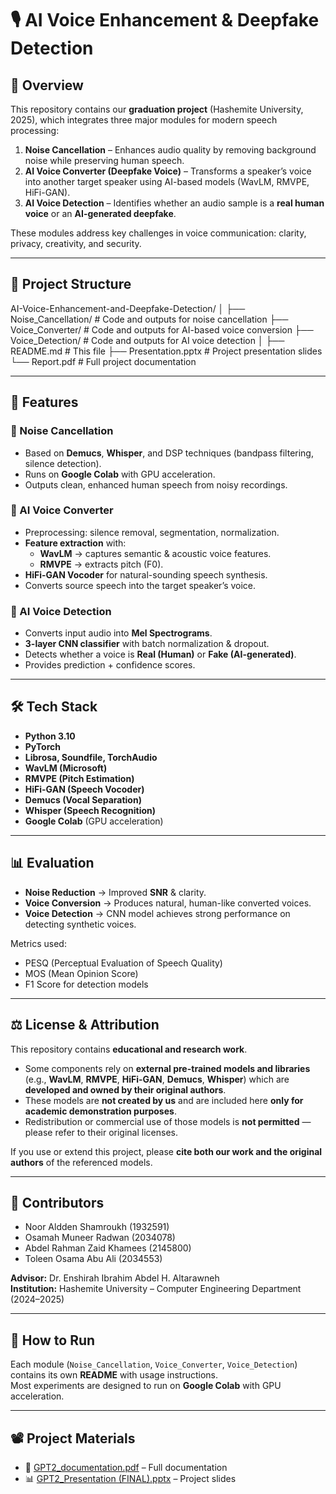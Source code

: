 # 🎙️ AI Voice Enhancement & Deepfake Detection

## 📌 Overview
This repository contains our **graduation project** (Hashemite University, 2025), which integrates three major modules for modern speech processing:

1. **Noise Cancellation** – Enhances audio quality by removing background noise while preserving human speech.
2. **AI Voice Converter (Deepfake Voice)** – Transforms a speaker’s voice into another target speaker using AI-based models (WavLM, RMVPE, HiFi-GAN).
3. **AI Voice Detection** – Identifies whether an audio sample is a **real human voice** or an **AI-generated deepfake**.

These modules address key challenges in voice communication: clarity, privacy, creativity, and security.

---

## 📂 Project Structure
AI-Voice-Enhancement-and-Deepfake-Detection/
│
├── Noise_Cancellation/ # Code and outputs for noise cancellation
├── Voice_Converter/ # Code and outputs for AI-based voice conversion
├── Voice_Detection/ # Code and outputs for AI voice detection
│
├── README.md # This file
├── Presentation.pptx # Project presentation slides
└── Report.pdf # Full project documentation

---

## 🚀 Features

### 🔹 Noise Cancellation
- Based on **Demucs**, **Whisper**, and DSP techniques (bandpass filtering, silence detection).
- Runs on **Google Colab** with GPU acceleration.
- Outputs clean, enhanced human speech from noisy recordings.

### 🔹 AI Voice Converter
- Preprocessing: silence removal, segmentation, normalization.
- **Feature extraction** with:
  - **WavLM** → captures semantic & acoustic voice features.
  - **RMVPE** → extracts pitch (F0).
- **HiFi-GAN Vocoder** for natural-sounding speech synthesis.
- Converts source speech into the target speaker’s voice.

### 🔹 AI Voice Detection
- Converts input audio into **Mel Spectrograms**.
- **3-layer CNN classifier** with batch normalization & dropout.
- Detects whether a voice is **Real (Human)** or **Fake (AI-generated)**.
- Provides prediction + confidence scores.

---

## 🛠️ Tech Stack
- **Python 3.10**
- **PyTorch**
- **Librosa, Soundfile, TorchAudio**
- **WavLM (Microsoft)**
- **RMVPE (Pitch Estimation)**
- **HiFi-GAN (Speech Vocoder)**
- **Demucs (Vocal Separation)**
- **Whisper (Speech Recognition)**
- **Google Colab** (GPU acceleration)

---

## 📊 Evaluation
- **Noise Reduction** → Improved **SNR** & clarity.
- **Voice Conversion** → Produces natural, human-like converted voices.
- **Voice Detection** → CNN model achieves strong performance on detecting synthetic voices.

Metrics used:
- PESQ (Perceptual Evaluation of Speech Quality)  
- MOS (Mean Opinion Score)  
- F1 Score for detection models  

---

## ⚖️ License & Attribution
This repository contains **educational and research work**.  

- Some components rely on **external pre-trained models and libraries** (e.g., **WavLM**, **RMVPE**, **HiFi-GAN**, **Demucs**, **Whisper**) which are **developed and owned by their original authors**.  
- These models are **not created by us** and are included here **only for academic demonstration purposes**.  
- Redistribution or commercial use of those models is **not permitted** — please refer to their original licenses.  

If you use or extend this project, please **cite both our work and the original authors** of the referenced models.

---

## 📌 Contributors
- Noor Aldden Shamroukh (1932591)  
- Osamah Muneer Radwan (2034078)  
- Abdel Rahman Zaid Khamees (2145800)  
- Toleen Osama Abu Ali (2034553)  

**Advisor:** Dr. Enshirah Ibrahim Abdel H. Altarawneh  
**Institution:** Hashemite University – Computer Engineering Department (2024–2025)

---

## 📜 How to Run
Each module (`Noise_Cancellation`, `Voice_Converter`, `Voice_Detection`) contains its own **README** with usage instructions.  
Most experiments are designed to run on **Google Colab** with GPU acceleration.  

---

## 📽️ Project Materials
- 📑 [GPT2_documentation.pdf](./GPT2_documentation.pdf) – Full documentation  
- 📊 [GPT2_Presentation (FINAL).pptx](./Presentation.pptx) – Project slides
